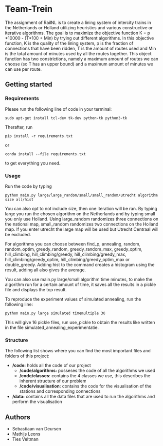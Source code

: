 # Team-Trein

The assignment of RailNL is to create a lining system of intercity trains in the Netherlands or Holland utilizing heuristics and various constructive or iterative algorithms.
The goal is to maximize the objective function
K = p \*10000 - (T\*100 + Min) by trying out different algorithms. In this objective function, K is the quality of the lining system,
p is the fraction of connections that have been ridden, T is the amount of routes used and Min is the total amount of minutes used by all the routes together. This object function has two
constrictions, namely a maximum amount of routes we can choose (so T has an upper bound) and a maximum amount of minutes we can use per route.

## Getting started
### Requirements
Please run the following line of code in your terminal:
```
sudo apt-get install tcl-dev tk-dev python-tk python3-tk
```
Therafter, run
```
pip install -r requirements.txt
```
or
```
conda install --file requirements.txt
```
to get everything you need.

### Usage
Run the code by typing
```
python main.py large/large_random/small/small_random/utrecht algorithm size all/hist
```
You can also opt to not include size, then one iteration will be ran.
By typing large you run the chosen algorithm on the Netherlands and by typing small you only use Holland. Using large_random randomizes three connections on the national map, small_random randomizes two connections on the Holland map. If you enter utrecht the large map will be used but Utrecht Centraal will be excluded.

For algorithms you can choose
between find_p, annealing, random, random_optim, greedy_random, greedy_random_max, greedy_optim, hill_climbing, hill_climbing/greedy,
hill_climbing/greedy_max, hill_climbing/greedy_optim, hill_climbing/greedy_optim_max or double_greedy.
Adding hist to the command creates a histogram using the result, adding all also gives the average.

You can also use main.py large/small algorithm time minutes, to make the algorithm run for a certain amount of time, it saves all the results in a pickle file and displays the top result.

To reproduce the experiment values of simulated annealing, run the following line:
```
python main.py large simulated timemultiple 30
```
This will give 16 pickle files, run use_pickle to obtain the results like written in the file simulated_annealing_experimentatie.

### Structure
The following list shows where you can find the most important files and folders of this project:
- **/code:** holds all the code of our project
    - **/code/algorithms:** posseses the code of all the algorithms we used
    - **/code/classes:** contains the 4 classes we use, this describes the inherent structure of our problem
    - **/code/visualisation:** contains the code for the visualisation of the stations and corresponding connections
- **/data:** contains all the data files that are used to run the algorithms and perform the visualisation

## Authors
- Sebastiaan van Deursen
- Mathijs Leons
- Ties Veltman
